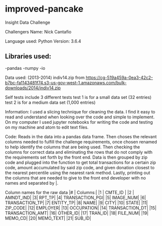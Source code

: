 # improved-pancake
Insight Data Challenge

Challengers Name: Nick Cantafio

Language used: Python
Version: 3.6.4

## Libraries used:
-pandas
-numpy
-io

Data used:
(2013-2014)
indiv14.zip from https://cg-519a459a-0ea3-42c2-b7bc-fa1143481f74.s3-us-gov-west-1.amazonaws.com/bulk-downloads/2014/indiv14.zip

Self tests include 3 different tests
test 1 is for a small data set (32 entries)
test 2 is for a medium data set (1,000 entries)

Information:
I used a slicing technique for cleaning the data. I find it easy to read and understand when looking over the code and simple to implement. On my computer I used jupyter notebooks for writing the code and testing on my machine and atom to edit text files.

 Code:
 Reads in the data into a pandas data frame. Then choses the relevant columns needed to fulfill the challenge requirements, once chosen renamed to help identify the columns that are being used. Then checking the columns for correct data and eliminating the rows that do not comply with the requirements set forth by the front end. Data is then grouped by zip code and plugged into the function to get total transactions for a certain zip code, amount accumulated by said zip code, and given donation closest to the nearest percentile using the nearest rank method. Lastly, printing out the columns that are needed to give to the front end developer with no names and separated by |.



Column names for the raw data
|# | Columns:|
|1 | CMTE_ID |
|2 | AMNDT_IND|
|3|	RPT_TP|
|4|	TRANSACTION_PGI|
|5|	IMAGE_NUM|
|6|	TRANSACTION_TP|
|7|	ENTITY_TP|
|8|	NAME|
|9|	CITY|
|10|	STATE|
|11|	ZIP_CODE|
|12|	EMPLOYER|
|13|	OCCUPATION|
|14|	TRANSACTION_DT|
|15|	TRANSACTION_AMT|
|16|	OTHER_ID|
|17|	TRAN_ID|
|18|	FILE_NUM|
|19|	MEMO_CD|
|20|	MEMO_TEXT|
|21|	SUB_ID|

